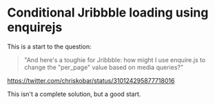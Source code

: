 # Conditional Jribbble loading using enquirejs

This is a start to the question:

> "And here's a toughie for Jribbble: how might I use enquire.js to change the "per_page" value based on media queries?"

https://twitter.com/chriskobar/status/310124295877718016

This isn't a complete solution, but a good start.